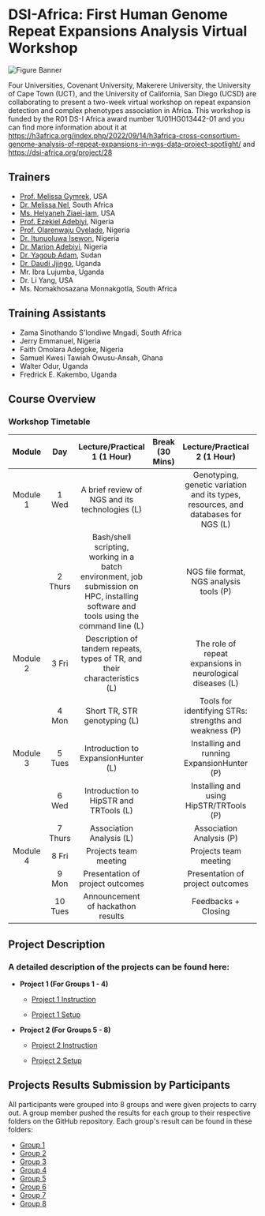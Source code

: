 # DSI-Africa: First Human Genome Repeat Expansions Analysis Virtual Workshop

![Figure Banner](https://github.com/ItunuIsewon/DS-I_Africa_Repeats_Workshop2024/blob/main/Images/dsi-africa-workshop-banner.png)


Four Universities, Covenant University, Makerere University, the University of Cape Town (UCT), and the University of California, San Diego (UCSD) are collaborating to present a two-week virtual workshop on repeat expansion detection and complex phenotypes association in Africa. This workshop is funded by the R01 DS-I Africa award number 1U01HG013442-01 and you can find more information about it at https://h3africa.org/index.php/2022/09/14/h3africa-cross-consortium-genome-analysis-of-repeat-expansions-in-wgs-data-project-spotlight/ and https://dsi-africa.org/project/28


## Trainers
+ [Prof. Melissa Gymrek](https://scholar.google.com/citations?user=nonLWiYAAAAJ&hl=en), USA
+ [Dr. Melissa Nel](https://scholar.google.co.za/citations?user=0wFZ1yUAAAAJ&hl=en), South Africa
+ [Ms. Helyaneh Ziaei-jam](https://scholar.google.com/citations?user=OND0p_MAAAAJ&hl=en), USA
+ [Prof. Ezekiel Adebiyi](https://scholar.google.com/citations?user=UNPJMpUAAAAJ&hl=en), Nigeria
+ [Prof. Olarenwaju Oyelade](https://scholar.google.com/citations?user=oj6Uky4AAAAJ&hl=en), Nigeria
+ [Dr.  Itunuoluwa Isewon](https://scholar.google.com/citations?user=haW6Ux8AAAAJ&hl=en), Nigeria
+ [Dr. Marion Adebiyi](https://scholar.google.com/citations?user=WVEhIbEAAAAJ&hl=en), Nigeria
+ [Dr. Yagoub Adam](https://scholar.google.com/citations?user=HWI3o-0AAAAJ&hl=en), Sudan
+ [Dr. Daudi Jjingo](https://scholar.google.com/citations?user=JdgEJygAAAAJ&hl=en), Uganda
+ Mr. Ibra Lujumba, Uganda
+ Dr. Li Yang, USA
+ Ms. Nomakhosazana Monnakgotla, South Africa

## Training Assistants
+ Zama Sinothando S'londiwe Mngadi, South Africa
+ Jerry Emmanuel, Nigeria
+ Faith Omolara Adegoke, Nigeria
+ Samuel Kwesi Tawiah Owusu-Ansah, Ghana
+ Walter Odur, Uganda
+ Fredrick E. Kakembo, Uganda

## Course Overview
### Workshop Timetable
|**Module**|**Day**|**Lecture/Practical 1 (1 Hour)**|**Break (30 Mins)**|**Lecture/Practical 2 (1 Hour)**|**Research Talks (15 Mins)**|
|:---:|:---:|:---:|:---:|:---:|:---:|
Module 1 | 1 Wed | A brief review of NGS and its technologies (L) | | Genotyping, genetic variation and its types, resources, and databases for NGS (L) |General Introductions of Training Team and Participants
| | 2 Thurs | Bash/shell scripting, working in a batch environment, job submission on HPC, installing software and tools using the command line (L) | | NGS file format, NGS analysis tools  (P) | Ms. Nomakhosazana Monnakgotla Talk|
Module 2| 3 Fri | Description of tandem repeats, types of TR, and their characteristics (L) | | The role of repeat expansions in neurological diseases (L) | Divide participants into Groups|
| | 4 Mon | Short TR, STR genotyping (L) | | Tools for identifying STRs: strengths and weakness (P) | Brief description of the projects |
Module 3 | 5 Tues | Introduction to ExpansionHunter (L) | | Installing and running ExpansionHunter (P) | Jumoke Adeyemi, Walter Odur Talk|
| | 6 Wed | Introduction to HipSTR and TRTools  (L) | | Installing and using HipSTR/TRTools  (P) | | 
| | 7 Thurs | Association Analysis (L) | | Association Analysis (P)| | 
Module 4| 8 Fri | Projects team meeting | | Projects team meeting| | 
| | 9 Mon | Presentation of project outcomes | | Presentation of project outcomes| |
| | 10 Tues | Announcement of hackathon results | | Feedbacks + Closing | |


## Project Description
### A detailed description of the projects can be found here:
+ **Project 1 (For Groups 1 - 4)**
    + [Project 1 Instruction](Projects_Description/Project1-Instruction.md)
      
    + [Project 1 Setup](Projects_Description/Project1-Setup.md)
       
+ **Project 2 (For Groups 5 - 8)**
    + [Project 2 Instruction](Projects_Description/Project2-Instruction.md)
      
    + [Project 2 Setup](Projects_Description/Project2-Setup.md)


## Projects Results Submission by Participants
All participants were grouped into 8 groups and were given projects to carry out. A group member pushed the results for each group to their respective folders on the GitHub repository. Each group's result can be found in these folders:

+ [Group 1](https://github.com/ItunuIsewon/repeatsanalysis_2024/tree/main/Group_1)
+ [Group 2](https://github.com/ItunuIsewon/repeatsanalysis_2024/tree/main/Group_2)
+ [Group 3](https://github.com/ItunuIsewon/repeatsanalysis_2024/tree/main/Group_3)
+ [Group 4](https://github.com/ItunuIsewon/repeatsanalysis_2024/tree/main/Group_4)
+ [Group 5](https://github.com/ItunuIsewon/repeatsanalysis_2024/tree/main/Group_5)
+ [Group 6](https://github.com/ItunuIsewon/repeatsanalysis_2024/tree/main/Group_6)
+ [Group 7](https://github.com/ItunuIsewon/repeatsanalysis_2024/tree/main/Group_7)
+ [Group 8](https://github.com/ItunuIsewon/repeatsanalysis_2024/tree/main/Group_8)


